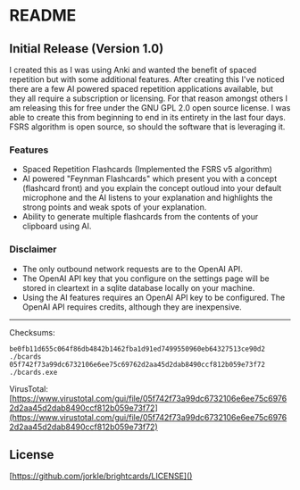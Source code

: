 # README

## Initial Release (Version 1.0)

I created this as I was using Anki and wanted the benefit of spaced repetition but with some additional features. After creating this I've noticed there are a few AI powered spaced repetition applications available, but they all require a subscription or licensing. For that reason amongst others I am releasing this for free under the GNU GPL 2.0 open source license. I was able to create this from beginning to end in its entirety in the last four days. FSRS algorithm is open source, so should the software that is leveraging it.

### Features

- Spaced Repetition Flashcards (Implemented the FSRS v5 algorithm)
- AI powered "Feynman Flashcards" which present you with a concept (flashcard front) and you explain the concept outloud into your default microphone and the AI listens to your explanation and highlights the strong points and weak spots of your explanation.
- Ability to generate multiple flashcards from the contents of your clipboard using AI.

### Disclaimer

- The only outbound network requests are to the OpenAI API.
- The OpenAI API key that you configure on the settings page will be stored in cleartext in a sqlite database locally on your machine.
- Using the AI features requires an OpenAI API key to be configured. The OpenAI API requires credits, although they are inexpensive.

---
Checksums:

```
be0fb11d655c064f86db4842b1462fba1d91ed7499550960eb64327513ce90d2  ./bcards
05f742f73a99dc6732106e6ee75c69762d2aa45d2dab8490ccf812b059e73f72  ./bcards.exe
```

VirusTotal: [https://www.virustotal.com/gui/file/05f742f73a99dc6732106e6ee75c69762d2aa45d2dab8490ccf812b059e73f72](https://www.virustotal.com/gui/file/05f742f73a99dc6732106e6ee75c69762d2aa45d2dab8490ccf812b059e73f72)

## License

[https://github.com/jorkle/brightcards/LICENSE]()
